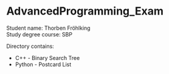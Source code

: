 # AdvancedProgramming_Exam
Student name: Thorben Fröhlking  
Study degree course: SBP

Directory contains:  
- C++ - Binary Search Tree 
- Python - Postcard List 
